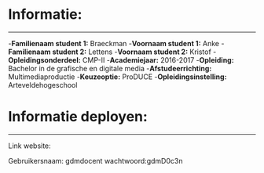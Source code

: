 # Informatie:
----------

-**Familienaam student 1:** Braeckman
-**Voornaam student 1:** Anke
-**Familienaam student 2:** Lettens
-**Voornaam student 2:** Kristof
-**Opleidingsonderdeel:** CMP-II
-**Academiejaar:** 2016-2017
-**Opleiding:** Bachelor in de grafische en digitale media
-**Afstudeerrichting:** Multimediaproductie
-**Keuzeoptie:** ProDUCE
-**Opleidingsinstelling:** Arteveldehogeschool

# Informatie deployen:
----------

Link website: 

Gebruikersnaam: gdmdocent
wachtwoord:gdmD0c3n